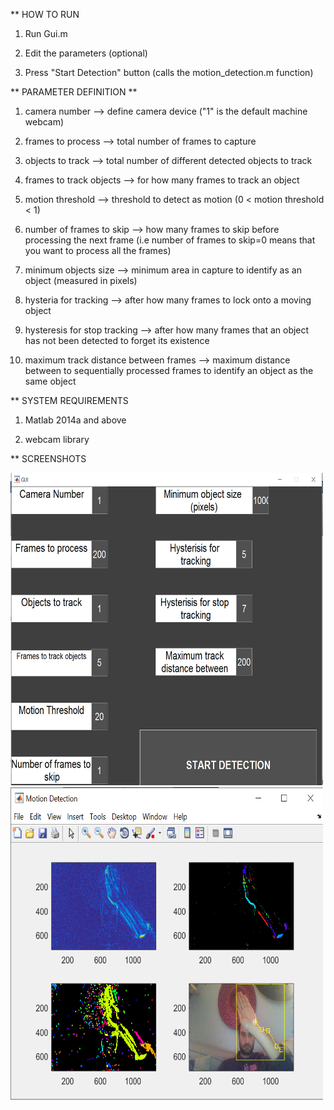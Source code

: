 ** HOW TO RUN

1. Run Gui.m

2. Edit the parameters (optional)

3. Press "Start Detection" button (calls the motion_detection.m function)

** PARAMETER DEFINITION **

1. camera number --> define camera device ("1" is the default machine webcam)

2. frames to process --> total number of frames to capture

3. objects to track --> total number of different detected objects to track

4. frames to track objects --> for how many frames to track an object

5. motion threshold --> threshold to detect as motion (0 < motion threshold < 1)

6. number of frames to skip --> how many frames to skip before processing the next frame (i.e number of frames to skip=0 means that you want to process all the frames)

7. minimum objects size --> minimum area in capture to identify as an object (measured in pixels)

8. hysteria for tracking --> after how many frames to lock onto a moving object

9. hysteresis for stop tracking --> after how many frames that an object has not been detected to forget its existence

10. maximum track distance between frames --> maximum distance between to sequentially processed frames to identify an object as the same object

** SYSTEM REQUIREMENTS 

1. Matlab 2014a and above

2. webcam library

** SCREENSHOTS 

<img src="https://github.com/MikeMpapa/Motion-Tracker/blob/master/fig3.PNG" width="500" height="500">

<img src="https://github.com/MikeMpapa/Motion-Tracker/blob/master/fig4.PNG" width="500" height="500">
